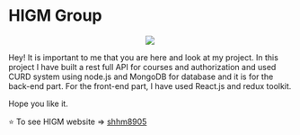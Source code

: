 # HIGM Group

<p align="center">
  <img src="github.png" />
</p>

Hey!
It is important to me that you are here and look at my project.
In this project I have built a rest full API for courses and authorization and used CURD system using node.js and MongoDB for database and it is for the back-end part.
For the front-end part, I have used React.js and redux toolkit.

Hope you like it.

⭐️ To see HIGM website => [shhm8905](https://higm.netlify.app/)